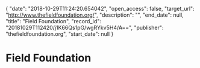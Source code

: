 {
  "date": "2018-10-29T11:24:20.654042", 
  "open_access": false, 
  "target_url": "http://www.thefieldfoundation.org/", 
  "description": "", 
  "end_date": null, 
  "title": "Field Foundation", 
  "record_id": "20181029T112420/j1K66Qs1pG/wgRYkv5H4/A==", 
  "publisher": "thefieldfoundation.org", 
  "start_date": null
}

# Field Foundation


